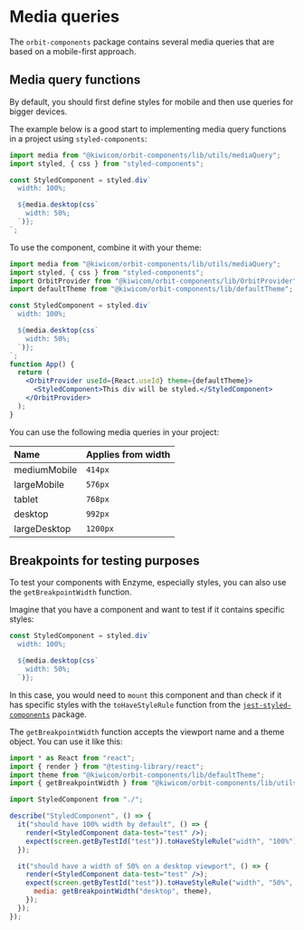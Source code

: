 # Media queries

The `orbit-components` package contains several media queries that are based on a mobile-first approach.

## Media query functions

By default, you should first define styles for mobile and then use queries for bigger devices.

The example below is a good start to implementing media query functions in a project using `styled-components`:

```jsx
import media from "@kiwicom/orbit-components/lib/utils/mediaQuery";
import styled, { css } from "styled-components";

const StyledComponent = styled.div`
  width: 100%;

  ${media.desktop(css`
    width: 50%;
  `)};
`;
```

To use the component, combine it with your theme:

```jsx
import media from "@kiwicom/orbit-components/lib/utils/mediaQuery";
import styled, { css } from "styled-components";
import OrbitProvider from "@kiwicom/orbit-components/lib/OrbitProvider";
import defaultTheme from "@kiwicom/orbit-components/lib/defaultTheme";

const StyledComponent = styled.div`
  width: 100%;

  ${media.desktop(css`
    width: 50%;
  `)};
`;
function App() {
  return (
    <OrbitProvider useId={React.useId} theme={defaultTheme}>
      <StyledComponent>This div will be styled.</StyledComponent>
    </OrbitProvider>
  );
}
```

You can use the following media queries in your project:

| Name         | Applies from width |
| :----------- | :----------------- |
| mediumMobile | `414px`            |
| largeMobile  | `576px`            |
| tablet       | `768px`            |
| desktop      | `992px`            |
| largeDesktop | `1200px`           |

## Breakpoints for testing purposes

To test your components with Enzyme, especially styles, you can also use the `getBreakpointWidth` function.

Imagine that you have a component and want to test if it contains specific styles:

```jsx
const StyledComponent = styled.div`
  width: 100%;

  ${media.desktop(css`
    width: 50%;
  `)};
```

In this case, you would need to `mount` this component and than check if it has specific styles with the `toHaveStyleRule` function from the [`jest-styled-components`](https://www.npmjs.com/package/jest-styled-components) package.

The `getBreakpointWidth` function accepts the viewport name and a theme object. You can use it like this:

```jsx
import * as React from "react";
import { render } from "@testing-library/react";
import theme from "@kiwicom/orbit-components/lib/defaultTheme";
import { getBreakpointWidth } from "@kiwicom/orbit-components/lib/utils/mediaQuery";

import StyledComponent from "./";

describe("StyledComponent", () => {
  it("should have 100% width by default", () => {
    render(<StyledComponent data-test="test" />);
    expect(screen.getByTestId("test")).toHaveStyleRule("width", "100%");
  });

  it("should have a width of 50% on a desktop viewport", () => {
    render(<StyledComponent data-test="test" />);
    expect(screen.getByTestId("test")).toHaveStyleRule("width", "50%", {
      media: getBreakpointWidth("desktop", theme),
    });
  });
});
```
